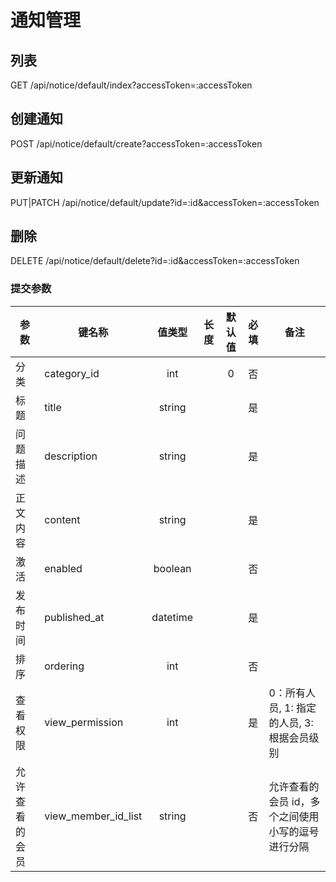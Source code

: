 通知管理
=======

## 列表
GET /api/notice/default/index?accessToken=:accessToken

## 创建通知
POST /api/notice/default/create?accessToken=:accessToken

## 更新通知
PUT|PATCH /api/notice/default/update?id=:id&accessToken=:accessToken

## 删除
DELETE /api/notice/default/delete?id=:id&accessToken=:accessToken

### <span id="params">提交参数</span>
| 参数 | 键名称 | 值类型 | 长度 | 默认值 | 必填 | 备注 |
| --- | --- | :---: | :---: | :---: | :---: | --- |
| 分类 | category_id | int | | 0 | 否 | |
| 标题 | title | string | | | 是 | |
| 问题描述 | description | string | | | 是 | |
| 正文内容 | content | string | | | 是 | |
| 激活 |  enabled | boolean | | | 否 | |
| 发布时间 | published_at | datetime | | | 是 | |
| 排序 | ordering | int | | | 否 | |
| 查看权限 | view_permission | int | | | 是 | 0：所有人员, 1: 指定的人员, 3: 根据会员级别 |
| 允许查看的会员 | view_member_id_list | string | | | 否 | 允许查看的会员 id，多个之间使用小写的逗号进行分隔 |
